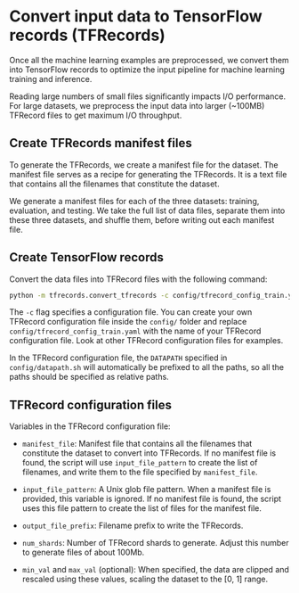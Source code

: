 # Convert input data to TensorFlow records (TFRecords)

Once all the machine learning examples are preprocessed, we convert them into 
TensorFlow records to optimize the input pipeline for machine learning
training and inference. 

Reading large numbers of small files significantly impacts I/O performance.
For large datasets, we preprocess the input data into larger (~100MB) TFRecord
files to get maximum I/O throughput. 

## Create TFRecords manifest files
To generate the TFRecords, we create a manifest file for the dataset.
The manifest file serves as a recipe for generating the TFRecords.
It is a text file that contains all the filenames that constitute the dataset.

We generate a manifest files for each of the three datasets: training,
evaluation, and testing. We take the full list of data files, separate them
into these three datasets, and shuffle them, before writing out each manifest
file.

## Create TensorFlow records
Convert the data files into TFRecord files with the following command:
```bash
python -m tfrecords.convert_tfrecords -c config/tfrecord_config_train.yaml
```

The `-c` flag specifies a configuration file.
You can create your own TFRecord configuration file inside the `config/` folder
and replace `config/tfrecord_config_train.yaml` with the name of your
TFRecord configuration file. Look at other TFRecord configuration files for
examples.

In the TFRecord configuration file, the `DATAPATH` specified in 
`config/datapath.sh` will automatically be prefixed to all the paths, so all
the paths should be specified as relative paths.

## TFRecord configuration files
Variables in the TFRecord configuration file:

- `manifest_file`: Manifest file that contains all the filenames that
constitute the dataset to convert into TFRecords. If no manifest file is found,
the script will use `input_file_pattern` to create the list of filenames, and
write them to the file specified by `manifest_file`.

- `input_file_pattern`: A Unix glob file pattern. When a manifest file is
provided, this variable is ignored. If no manifest file is found, the script
uses this file pattern to create the list of files for the manifest file.

- `output_file_prefix`: Filename prefix to write the TFRecords.

- `num_shards`: Number of TFRecord shards to generate. Adjust this number to
generate files of about 100Mb. 

- `min_val` and `max_val` (optional): When specified, the data are clipped and
rescaled using these values, scaling the dataset to the [0, 1] range.